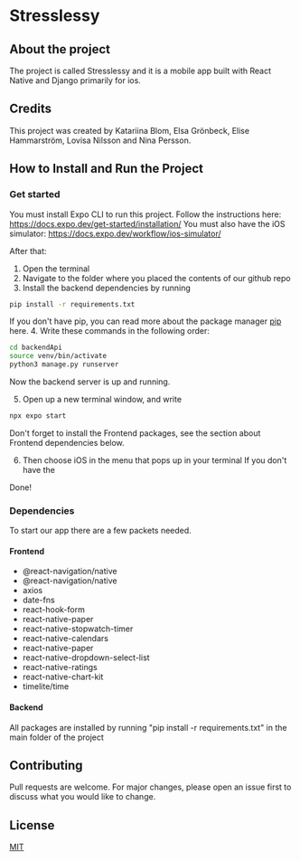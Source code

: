 # Stresslessy
## About the project
The project is called Stresslessy and it is a mobile app built with React Native and Django primarily for ios. 

## Credits
This project was created by Katariina Blom, Elsa Grönbeck, Elise Hammarström, Lovisa Nilsson and Nina Persson.

## How to Install and Run the Project
### Get started
You must install Expo CLI to run this project. Follow the instructions here: https://docs.expo.dev/get-started/installation/
You must also have the iOS simulator: https://docs.expo.dev/workflow/ios-simulator/

After that:
1. Open the terminal
2. Navigate to the folder where you placed the contents of our github repo
3. Install the backend dependencies by running 
```bash
pip install -r requirements.txt
```
If you don't have pip, you can read more about the package manager [pip](https://pip.pypa.io/en/stable/) here. 
4. Write these commands in the following order: 

``` bash
cd backendApi
source venv/bin/activate
python3 manage.py runserver
```

Now the backend server is up and running.

5. Open up a new terminal window, and write
```bash
npx expo start
```
Don't forget to install the Frontend packages, see the section about Frontend dependencies below. 

6. Then choose iOS in the menu that pops up in your terminal
If you don't have the 

Done! 

### Dependencies
To start our app there are a few packets needed.

#### Frontend
- @react-navigation/native
- @react-navigation/native
- axios
- date-fns
- react-hook-form
- react-native-paper
- react-native-stopwatch-timer
- react-native-calendars
- react-native-paper
- react-native-dropdown-select-list
- react-native-ratings
- react-native-chart-kit
- timelite/time

#### Backend
All packages are installed by running "pip install -r requirements.txt" in the main folder of the project

## Contributing

Pull requests are welcome. For major changes, please open an issue first
to discuss what you would like to change.

## License

[MIT](https://choosealicense.com/licenses/mit/)




